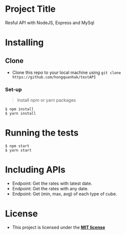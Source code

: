 <!-- express sẽ được sử dụng để tạo máy chủ
nodemon sẽ giúp mình theo dõi các thay đổi đối với ứng dụng của mình bằng cách xem các tệp đã thay đổi và tự động khởi động lại máy chủ.
dotenv để mình thêm các config cho database(host, port, user, pass, ...) và các config khác
mysql để thao tác với database -->
# Project Title
Resful API with NodeJS, Express and MySql
# Installing
## Clone
- Clone this repo to your local machine using `git clone https://github.com/hongquanhak/testAPI`
### Set-up
> Install npm or yarn packages
```
$ npm install
$ yarn install
```
# Running the tests
```
$ npm start
$ yarn start
```
# Including APIs
- Endpoint: Get the rates with latest date.
- Endpoint: Get the rates with any date.
- Endpoint: Get (min, max, avg) of each type of cube.

# License
- This project is licensed under the **[MIT license](http://opensource.org/licenses/mit-license.php)**